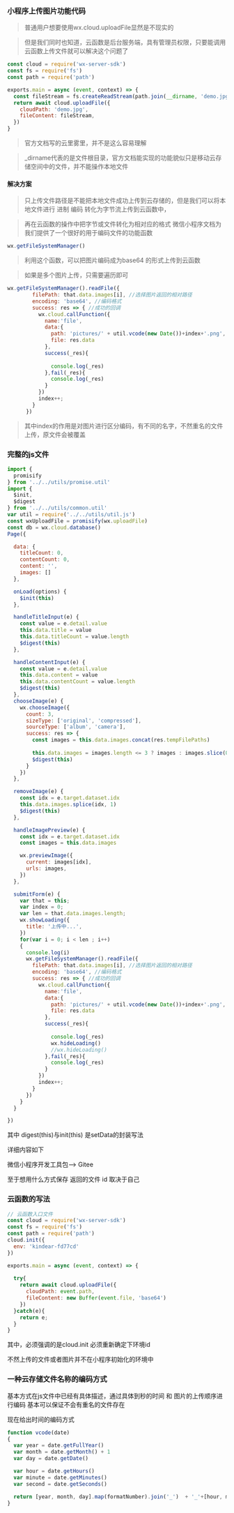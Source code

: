 ### 小程序上传图片功能代码
>普通用户想要使用wx.cloud.uploadFile显然是不现实的

>但是我们同时也知道，云函数是后台服务端，具有管理员权限，只要能调用云函数上传文件就可以解决这个问题了

```javascript
const cloud = require('wx-server-sdk')
const fs = require('fs')
const path = require('path')

exports.main = async (event, context) => {
  const fileStream = fs.createReadStream(path.join(__dirname, 'demo.jpg'))
  return await cloud.uploadFile({
    cloudPath: 'demo.jpg',
    fileContent: fileStream,
  })
}

```
>官方文档写的云里雾里，并不是这么容易理解

>_dirname代表的是文件根目录，官方文档能实现的功能貌似只是移动云存储空间中的文件，并不能操作本地文件

#### 解决方案
>只上传文件路径是不能把本地文件成功上传到云存储的，但是我们可以将本地文件进行 进制 编码 转化为字节流上传到云函数中，

>再在云函数的操作中把字节或文件转化为相对应的格式
>微信小程序文档为我们提供了一个很好的用于编码文件的功能函数

```js
wx.getFileSystemManager()
```

>利用这个函数，可以把图片编码成为base64 的形式上传到云函数

>如果是多个图片上传，只需要遍历即可

```js
wx.getFileSystemManager().readFile({
        filePath: that.data.images[i], //选择图片返回的相对路径
        encoding: 'base64', //编码格式
        success: res => { //成功的回调
          wx.cloud.callFunction({
            name:'file',
            data:{
              path: 'pictures/' + util.vcode(new Date())+index+'.png',
              file: res.data
            },
            success(_res){
             
              console.log(_res)
            },fail(_res){
              console.log(_res)
            }
          })
          index++;
        }
      })
```

>其中index的作用是对图片进行区分编码，有不同的名字，不然重名的文件上传，原文件会被覆盖

### 完整的js文件
```js
import {
  promisify
} from '../../utils/promise.util'
import {
  $init,
  $digest
} from '../../utils/common.util'
var util = require('../../utils/util.js')
const wxUploadFile = promisify(wx.uploadFile)
const db = wx.cloud.database()
Page({

  data: {
    titleCount: 0,
    contentCount: 0,
    content: '',
    images: []
  },

  onLoad(options) {
    $init(this)
  },

  handleTitleInput(e) {
    const value = e.detail.value
    this.data.title = value
    this.data.titleCount = value.length
    $digest(this)
  },

  handleContentInput(e) {
    const value = e.detail.value
    this.data.content = value
    this.data.contentCount = value.length
    $digest(this)
  },
  chooseImage(e) {
    wx.chooseImage({
      count: 3,
      sizeType: ['original', 'compressed'],
      sourceType: ['album', 'camera'],
      success: res => {
        const images = this.data.images.concat(res.tempFilePaths)
        
        this.data.images = images.length <= 3 ? images : images.slice(0, 3)
        $digest(this)
      }
    })
  },

  removeImage(e) {
    const idx = e.target.dataset.idx
    this.data.images.splice(idx, 1)
    $digest(this)
  },

  handleImagePreview(e) {
    const idx = e.target.dataset.idx
    const images = this.data.images

    wx.previewImage({
      current: images[idx],
      urls: images,
    })
  },

  submitForm(e) {
    var that = this;
    var index = 0;
    var len = that.data.images.length;
    wx.showLoading({
      title: '上传中...',
    })
    for(var i = 0; i < len ; i++)
    {
      console.log(i)
      wx.getFileSystemManager().readFile({
        filePath: that.data.images[i], //选择图片返回的相对路径
        encoding: 'base64', //编码格式
        success: res => { //成功的回调
          wx.cloud.callFunction({
            name:'file',
            data:{
              path: 'pictures/' + util.vcode(new Date())+index+'.png',
              file: res.data
            },
            success(_res){
             
              console.log(_res)
              wx.hideLoading()
              //wx.hideLoading()
            },fail(_res){
              console.log(_res)
            }
          })
          index++;
        }
      })
    }
  }

})


```

其中 digest(this)与init(this) 是setData的封装写法
 
详细内容如下

微信小程序开发工具包--> Gitee

至于想用什么方式保存 返回的文件 id 取决于自己


### 云函数的写法
```js
// 云函数入口文件
const cloud = require('wx-server-sdk')
const fs = require('fs')
const path = require('path')
cloud.init({
  env: 'kindear-fd77cd'
})

exports.main = async (event, context) => {
  
  try{
    return await cloud.uploadFile({
      cloudPath: event.path,
      fileContent: new Buffer(event.file, 'base64')
    })
  }catch(e){
    return e;
  }
}

```

其中，必须强调的是cloud.init 必须重新确定下环境id

不然上传的文件或者图片并不在小程序初始化的环境中

### 一种云存储文件名称的编码方式
基本方式在js文件中已经有具体描述，通过具体到秒的时间 和 图片的上传顺序进行编码 基本可以保证不会有重名的文件存在

现在给出时间的编码方式
```js
function vcode(date)
{
  var year = date.getFullYear()
  var month = date.getMonth() + 1
  var day = date.getDate()

  var hour = date.getHours()
  var minute = date.getMinutes()
  var second = date.getSeconds()

  return [year, month, day].map(formatNumber).join('_')  + '_'+[hour, minute, second].map(formatNumber).join('_')
}

```
